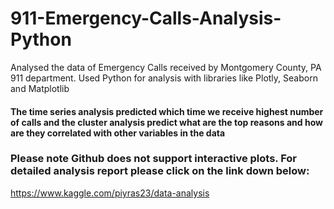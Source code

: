 # 911-Emergency-Calls-Analysis-Python
Analysed the data of Emergency Calls received by Montgomery County, PA 911 department. Used Python for analysis with libraries like Plotly, Seaborn and Matplotlib  


#### The time series analysis predicted which time we receive highest number of calls and the cluster analysis predict what are the top reasons and how are they correlated with other variables in the data

### Please note Github does not support interactive plots. For detailed analysis report please click on the link down below: 
https://www.kaggle.com/piyras23/data-analysis
